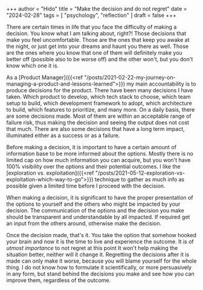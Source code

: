 +++
author = "Hido"
title = "Make the decision and do not regret"
date = "2024-02-28"
tags = [
  "psychology",
  "reflection"
]
draft = false
+++

There are certain times in life that you face the difficulty of making a decision. You know what I am talking about, right?! Those decisions that make you feel uncomfortable. Those are the ones that keep you awake at the night, or just get into your dreams and haunt you there as well. Those are the ones where you know that one of them will definitely make you better off (possible also to be worse off) and the other won't, but you don't know which one it is. 

As a [Product Manager]({{<ref "/posts/2021-02-22-my-journey-on-managing-a-product-and-lessons-learned">}}) my main accountability is to produce decisions for the product. There have been many decisions I have taken. Which product to develop, which tech stack to choose, which team setup to build, which development framework to adopt, which architecture to build, which features to prioritize, and many more. On a daily basis, there are some decisions made. Most of them are within an acceptable range of failure risk, thus making the decision and seeing the output does not cost that much. There are also some decisions that have a long term impact, illuminated either as a success or as a failure.

Before making a decision, it is important to have a certain amount of information base to be more informed about the options. Mostly there is no limited cap on how much information you can acquire, but you won't have 100% visibility over the options and their potential outcomes. I like the [exploration vs. exploitation]({{<ref "/posts/2021-05-12-exploration-vs-exploitation-which-way-to-go">}}) technique to gather as much info as possible given a limited time before I proceed with the decision.

When making a decision, it is significant to have the proper presentation of the options to yourself and the others who might be impacted by your decision. The communication of the options and the decision you make should be transparent and understandable by all impacted. If required get an input from the others around, otherwise make the decision.

Once the decision made, that's it. You take the option that somehow hooked your brain and now it is the time to live and experience the outcome. It is of _utmost importance_ to not regret at this point It won't help making the situation better, neither will it change it. Regretting the decisions after it is made can only make it worse, because you will blame yourself for the whole thing. I do not know how to formulate it scientifically, or more persuasively in any form, but stand behind the decisions you make and see how you can improve them, regardless of the outcome. 